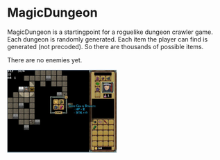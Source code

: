 # MagicDungeon

MagicDungeon is a startingpoint for a roguelike dungeon crawler game.
Each dungeon is randomly generated.
Each item the player can find is generated (not precoded). So there are thousands of possible items.

There are no enemies yet.

<img src= docs/game.jpg width= "50%"> </img>
